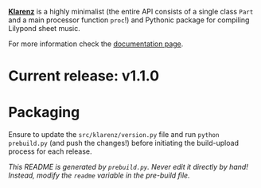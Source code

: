 
[__Klarenz__](https://en.wikipedia.org/wiki/Clarence_Barlow) is a highly minimalist (the entire API consists of a single class `Part` and a main processor function `proc`!) and Pythonic package for compiling Lilypond sheet music.

For more information check the [documentation page](https://teymuri.github.io/klarenz-docs/).

# Current release: v1.1.0

# Packaging
Ensure to update the `src/klarenz/version.py` file and run `python prebuild.py` (and push the changes!) before initiating the build-upload process for each release.

_This README is generated by `prebuild.py`. Never edit it directly by hand! Instead, modify the `readme` variable in the
pre-build file._
